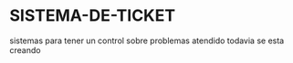 # SISTEMA-DE-TICKET
sistemas para tener un control sobre problemas atendido
todavia se esta creando
